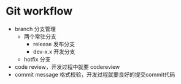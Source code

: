 # Git workflow

- branch 分支管理
  - 两个常驻分支
    - release 发布分支
    - dev-x.x 开发分支
  - hotfix 分支
- code review，开发过程中就要 codereview
- commit message 格式校验，开发过程就要良好的提交commit代码
